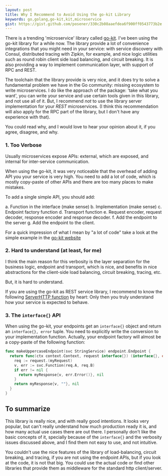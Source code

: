 ```yaml
---
layout: post
title: Why I Recommend to Avoid Using the go-kit Library
keywords: go,golang,go-kit,kit,microservice
gist: https://gist.github.com/posener/330c2b08aaefdea6f900ff0543773b2e
---
```


There is a trending 'microservice' library called [go-kit](http://gokit.io).
I've been using the go-kit library for a while now. The library provide
a lot of convenience integrations that you might need in your service: with
service discovery with Consul, distributed tracing with Zipkin, for example,
and nice logic utilities such as round robin client side load balancing,
and circuit breaking. It is also providing a way to implement communication
layer, with support of RPC and REST.

The toolchain that the library provide is very nice, and it does try to solve
a fundamental problem we have in the Go community: missing ecosystem to write
microservices. I do like the approach of the package: 'take what you want',
you can write your service and use certain tools given in this library, and not
use all of it.
But, I recommend *not* to use the library server implementation for your *REST*
microservices. (I think this recommendation will also apply for the RPC part
of the library, but I don't have any experience with that).

You could read why, and I would love to hear your opinion about it,
if you agree, disagree, and why.

### 1. Too Verbose

  Usually microservices expose APIs: external, which are exposed, and
  internal for inter-service communication.

  When using the go-kit, it was very noticeable that the overhead of
  adding API you your service is very high. You need to add a lot of
  code, which is mostly copy-paste of other APIs and there are too many
  places to make mistakes.

  To add a single simple API, you should add:

  a. Function in the interface (make sense)
  b. Implementation (make sense)
  c. Endpoint factory function
  d. Transport function
  e. Request encoder, request decoder, response encoder and response decoder.
  f. Add the endpoint to the server
  g. Add the endpoint to the client.

  For a quick impression of what I mean by "a lot of code" take a look at the
  simple example in the [go-kit website](http://gokit.io/examples/stringsvc.html)

### 2. Hard to understand (at least, for me)

  I think the main reason for this verbosity is the layer separation for the
  business logic, endpoint and transport, which is nice, and benefits in nice
  abstractions for the client-side load balancing, circuit breaking, tracing,
  etc.

  But, it is hard to understand.

  If you are using the go-kit as REST service library, I recommend to know the following
  [ServerHTTP function](https://github.com/go-kit/kit/blob/master/transport/http/server.go#L88)
  by heart: Only then you truly understand how your service is expected to behave.

### 3. The `interface{}` API

  When using the go-kit, your endpoints get an `interface{}` object and return an
  `interface{}, error` tuple. You need to explicitly write the conversion to your
  implementation function.
  Actually, your endpoint factory will almost be a copy-paste of the following function:

  ```go
  func makeUppercaseEndpoint(svc StringService) endpoint.Endpoint {
    return func(ctx context.Context, request interface{}) (interface{}, error) {
      req := request.(myRequest)
      v, err := svc.Function(req.A, req.B)
      if err != nil {
        return myResponse{v, err.Error()}, nil
      }
      return myResponse{v, ""}, nil
    }
  }
  ```

## To summarize

This library is really nice, and with really good intentions. It looks very
popular, but can't really understand how much production ready it is, and how many actual use
cases there are out there. I personally don't
like the basic concepts of it, specially because of the `interface{}` and the verbosity issues
discussed above, and I find them not easy to use, and not intuitive.

You couldn't use the nice features of the library of load-balancing, circuit breaking, and tracing, if you
are not using the endpoint APIs, but if you look at the code, it is not that big. You could use the actual
code or find other libraries that provide them as middleware for the standard http client/server.